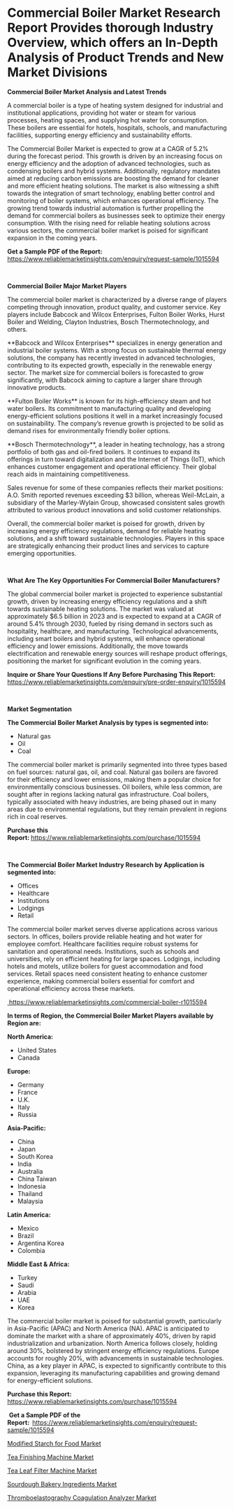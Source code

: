 <p><h1>Commercial Boiler Market Research Report Provides thorough Industry Overview, which offers an In-Depth Analysis of Product Trends and New Market Divisions</h1></p><p><strong>Commercial Boiler Market Analysis and Latest Trends</strong></p>
<p><p>A commercial boiler is a type of heating system designed for industrial and institutional applications, providing hot water or steam for various processes, heating spaces, and supplying hot water for consumption. These boilers are essential for hotels, hospitals, schools, and manufacturing facilities, supporting energy efficiency and sustainability efforts.</p><p>The Commercial Boiler Market is expected to grow at a CAGR of 5.2% during the forecast period. This growth is driven by an increasing focus on energy efficiency and the adoption of advanced technologies, such as condensing boilers and hybrid systems. Additionally, regulatory mandates aimed at reducing carbon emissions are boosting the demand for cleaner and more efficient heating solutions. The market is also witnessing a shift towards the integration of smart technology, enabling better control and monitoring of boiler systems, which enhances operational efficiency. The growing trend towards industrial automation is further propelling the demand for commercial boilers as businesses seek to optimize their energy consumption. With the rising need for reliable heating solutions across various sectors, the commercial boiler market is poised for significant expansion in the coming years.</p></p>
<p><strong>Get a Sample PDF of the Report:&nbsp;</strong> <a href="https://www.reliablemarketinsights.com/enquiry/request-sample/1015594?utm_campaign=1338&utm_medium=2&utm_source=Github&utm_content=ia&utm_term=10102024&utm_id=commercial-boiler">https://www.reliablemarketinsights.com/enquiry/request-sample/1015594</a></p>
<p>&nbsp;</p>
<p><strong>Commercial Boiler Major Market Players</strong></p>
<p><p>The commercial boiler market is characterized by a diverse range of players competing through innovation, product quality, and customer service. Key players include Babcock and Wilcox Enterprises, Fulton Boiler Works, Hurst Boiler and Welding, Clayton Industries, Bosch Thermotechnology, and others. </p><p>**Babcock and Wilcox Enterprises** specializes in energy generation and industrial boiler systems. With a strong focus on sustainable thermal energy solutions, the company has recently invested in advanced technologies, contributing to its expected growth, especially in the renewable energy sector. The market size for commercial boilers is forecasted to grow significantly, with Babcock aiming to capture a larger share through innovative products.</p><p>**Fulton Boiler Works** is known for its high-efficiency steam and hot water boilers. Its commitment to manufacturing quality and developing energy-efficient solutions positions it well in a market increasingly focused on sustainability. The company’s revenue growth is projected to be solid as demand rises for environmentally friendly boiler options.</p><p>**Bosch Thermotechnology**, a leader in heating technology, has a strong portfolio of both gas and oil-fired boilers. It continues to expand its offerings in turn toward digitalization and the Internet of Things (IoT), which enhances customer engagement and operational efficiency. Their global reach aids in maintaining competitiveness.</p><p>Sales revenue for some of these companies reflects their market positions: A.O. Smith reported revenues exceeding $3 billion, whereas Weil-McLain, a subsidiary of the Marley-Wylain Group, showcased consistent sales growth attributed to various product innovations and solid customer relationships. </p><p>Overall, the commercial boiler market is poised for growth, driven by increasing energy efficiency regulations, demand for reliable heating solutions, and a shift toward sustainable technologies. Players in this space are strategically enhancing their product lines and services to capture emerging opportunities.</p></p>
<p>&nbsp;</p>
<p><strong>What Are The Key Opportunities For Commercial Boiler Manufacturers?</strong></p>
<p><p>The global commercial boiler market is projected to experience substantial growth, driven by increasing energy efficiency regulations and a shift towards sustainable heating solutions. The market was valued at approximately $6.5 billion in 2023 and is expected to expand at a CAGR of around 5.4% through 2030, fueled by rising demand in sectors such as hospitality, healthcare, and manufacturing. Technological advancements, including smart boilers and hybrid systems, will enhance operational efficiency and lower emissions. Additionally, the move towards electrification and renewable energy sources will reshape product offerings, positioning the market for significant evolution in the coming years.</p></p>
<p><strong>Inquire or Share Your Questions If Any Before Purchasing This Report:</strong> <a href="https://www.reliablemarketinsights.com/enquiry/pre-order-enquiry/1015594?utm_campaign=1338&utm_medium=2&utm_source=Github&utm_content=ia&utm_term=10102024&utm_id=commercial-boiler">https://www.reliablemarketinsights.com/enquiry/pre-order-enquiry/1015594</a></p>
<p>&nbsp;</p>
<p><strong>Market Segmentation</strong></p>
<p><strong>The Commercial Boiler Market Analysis by types is segmented into:</strong></p>
<p><ul><li>Natural gas</li><li>Oil</li><li>Coal</li></ul></p>
<p><p>The commercial boiler market is primarily segmented into three types based on fuel sources: natural gas, oil, and coal. Natural gas boilers are favored for their efficiency and lower emissions, making them a popular choice for environmentally conscious businesses. Oil boilers, while less common, are sought after in regions lacking natural gas infrastructure. Coal boilers, typically associated with heavy industries, are being phased out in many areas due to environmental regulations, but they remain prevalent in regions rich in coal reserves.</p></p>
<p><strong>Purchase this Report:&nbsp;</strong><a href="https://www.reliablemarketinsights.com/purchase/1015594?utm_campaign=1338&utm_medium=2&utm_source=Github&utm_content=ia&utm_term=10102024&utm_id=commercial-boiler">https://www.reliablemarketinsights.com/purchase/1015594</a></p>
<p>&nbsp;</p>
<p><strong>The Commercial Boiler Market Industry Research by Application is segmented into:</strong></p>
<p><ul><li>Offices</li><li>Healthcare</li><li>Institutions</li><li>Lodgings</li><li>Retail</li></ul></p>
<p><p>The commercial boiler market serves diverse applications across various sectors. In offices, boilers provide reliable heating and hot water for employee comfort. Healthcare facilities require robust systems for sanitation and operational needs. Institutions, such as schools and universities, rely on efficient heating for large spaces. Lodgings, including hotels and motels, utilize boilers for guest accommodation and food services. Retail spaces need consistent heating to enhance customer experience, making commercial boilers essential for comfort and operational efficiency across these markets.</p></p>
<p><a href="https://www.reliablemarketinsights.com/commercial-boiler-r1015594?utm_campaign=1338&utm_medium=2&utm_source=Github&utm_content=ia&utm_term=10102024&utm_id=commercial-boiler">&nbsp;https://www.reliablemarketinsights.com/commercial-boiler-r1015594</a></p>
<p><strong>In terms of Region, the Commercial Boiler Market Players available by Region are:</strong></p>
<p>
    <p> <strong> North America: </strong>
        <ul>
            <li>United States</li>
            <li>Canada</li>
        </ul>
        </p> 
    <p> <strong> Europe: </strong>
        <ul>
            <li>Germany</li>
            <li>France</li>
            <li>U.K.</li>
            <li>Italy</li>
            <li>Russia</li>
        </ul>
        </p> 
    <p> <strong> Asia-Pacific: </strong>
        <ul>
            <li>China</li>
            <li>Japan</li>
            <li>South Korea</li>
            <li>India</li>
            <li>Australia</li>
            <li>China Taiwan</li>
            <li>Indonesia</li>
            <li>Thailand</li>
            <li>Malaysia</li>
        </ul>
        </p> 
    <p> <strong> Latin America: </strong>
        <ul>
            <li>Mexico</li>
            <li>Brazil</li>
            <li>Argentina Korea</li>
            <li>Colombia</li>
        </ul>
        </p> 
    <p> <strong> Middle East & Africa: </strong>
        <ul>
            <li>Turkey</li>
            <li>Saudi</li>
            <li>Arabia</li>
            <li>UAE</li>
            <li>Korea</li>
        </ul>
    </p>
    </p>
<p><p>The commercial boiler market is poised for substantial growth, particularly in Asia-Pacific (APAC) and North America (NA). APAC is anticipated to dominate the market with a share of approximately 40%, driven by rapid industrialization and urbanization. North America follows closely, holding around 30%, bolstered by stringent energy efficiency regulations. Europe accounts for roughly 20%, with advancements in sustainable technologies. China, as a key player in APAC, is expected to significantly contribute to this expansion, leveraging its manufacturing capabilities and growing demand for energy-efficient solutions.</p></p>
<p><strong>Purchase this Report: </strong><a href="https://www.reliablemarketinsights.com/purchase/1015594?utm_campaign=1338&utm_medium=2&utm_source=Github&utm_content=ia&utm_term=10102024&utm_id=commercial-boiler">https://www.reliablemarketinsights.com/purchase/1015594</a></p>
<p>&nbsp;<strong>Get a Sample PDF of the Report:&nbsp;&nbsp;</strong><a href="https://www.reliablemarketinsights.com/enquiry/request-sample/1015594?utm_campaign=1338&utm_medium=2&utm_source=Github&utm_content=ia&utm_term=10102024&utm_id=commercial-boiler">https://www.reliablemarketinsights.com/enquiry/request-sample/1015594</a></p>
<p><strong></strong></p>
<p><p><a href="https://www.linkedin.com/pulse/modified-starch-food-market-size-type-compound-starchoxidized-ztg1f?utm_campaign=1338&utm_medium=2&utm_source=Github&utm_content=ia&utm_term=10102024&utm_id=commercial-boiler">Modified Starch for Food Market</a></p><p><a href="https://www.linkedin.com/pulse/tea-finishing-machine-market-ecosystem-competitive-landscape-grt0f?utm_campaign=1338&utm_medium=2&utm_source=Github&utm_content=ia&utm_term=10102024&utm_id=commercial-boiler">Tea Finishing Machine Market</a></p><p><a href="https://www.linkedin.com/pulse/emerging-opportunities-challenges-global-tea-leaf-filter-uefdf?utm_campaign=1338&utm_medium=2&utm_source=Github&utm_content=ia&utm_term=10102024&utm_id=commercial-boiler">Tea Leaf Filter Machine Market</a></p><p><a href="https://www.linkedin.com/pulse/global-sourdough-bakery-ingredients-market-analysis-trends-forecasts-vqtvf?utm_campaign=1338&utm_medium=2&utm_source=Github&utm_content=ia&utm_term=10102024&utm_id=commercial-boiler">Sourdough Bakery Ingredients Market</a></p><p><a href="https://www.linkedin.com/pulse/digital-transformation-thromboelastography-coagulation-analyzer-q05xf?utm_campaign=1338&utm_medium=2&utm_source=Github&utm_content=ia&utm_term=10102024&utm_id=commercial-boiler">Thromboelastography Coagulation Analyzer Market</a></p></p>